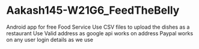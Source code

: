 # Aakash145-W21G6_FeedTheBelly
Android app for free Food Service
Use CSV files to upload the dishes as a restaurant
Use Valid address as google api works on address
Paypal works on any user login details as we use
